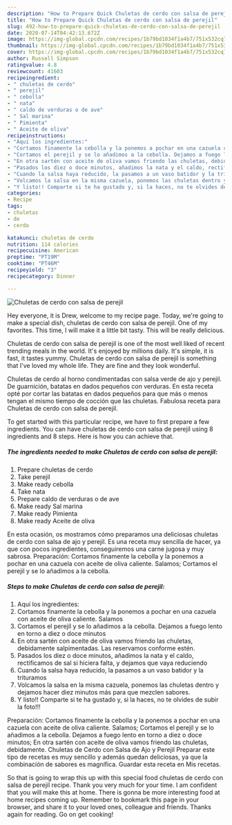 ```yaml
---
description: "How to Prepare Quick Chuletas de cerdo con salsa de perejil"
title: "How to Prepare Quick Chuletas de cerdo con salsa de perejil"
slug: 492-how-to-prepare-quick-chuletas-de-cerdo-con-salsa-de-perejil
date: 2020-07-14T04:42:13.672Z
image: https://img-global.cpcdn.com/recipes/1b79bd1034f1a4b7/751x532cq70/chuletas-de-cerdo-con-salsa-de-perejil-foto-principal.jpg
thumbnail: https://img-global.cpcdn.com/recipes/1b79bd1034f1a4b7/751x532cq70/chuletas-de-cerdo-con-salsa-de-perejil-foto-principal.jpg
cover: https://img-global.cpcdn.com/recipes/1b79bd1034f1a4b7/751x532cq70/chuletas-de-cerdo-con-salsa-de-perejil-foto-principal.jpg
author: Russell Simpson
ratingvalue: 4.8
reviewcount: 41603
recipeingredient:
- " chuletas de cerdo"
- " perejil"
- " cebolla"
- " nata"
- " caldo de verduras o de ave"
- " Sal marina"
- " Pimienta"
- " Aceite de oliva"
recipeinstructions:
- "Aquí los ingredientes:"
- "Cortamos finamente la cebolla y la ponemos a pochar en una cazuela con aceite de oliva caliente. Salamos"
- "Cortamos el perejil y se lo añadimos a la cebolla. Dejamos a fuego lento en torno a diez o doce minutos"
- "En otra sartén con aceite de oliva vamos friendo las chuletas, debidamente salpimentadas. Las reservamos conforme estén."
- "Pasados los diez o doce minutos, añadimos la nata y el caldo, rectificamos de sal si hiciera falta, y dejamos que vaya reduciendo"
- "Cuando la salsa haya reducido, la pasamos a un vaso batidor y la trituramos"
- "Volcamos la salsa en la misma cazuela, ponemos las chuletas dentro y dejamos hacer diez minutos más para que mezclen sabores."
- "Y listo!! Comparte si te ha gustado y, si la haces, no te olvides de subir la foto!!!"
categories:
- Recipe
tags:
- chuletas
- de
- cerdo

katakunci: chuletas de cerdo 
nutrition: 114 calories
recipecuisine: American
preptime: "PT19M"
cooktime: "PT46M"
recipeyield: "3"
recipecategory: Dinner

---
```



![Chuletas de cerdo con salsa de perejil](https://img-global.cpcdn.com/recipes/1b79bd1034f1a4b7/751x532cq70/chuletas-de-cerdo-con-salsa-de-perejil-foto-principal.jpg)

Hey everyone, it is Drew, welcome to my recipe page. Today, we're going to make a special dish, chuletas de cerdo con salsa de perejil. One of my favorites. This time, I will make it a little bit tasty. This will be really delicious.

Chuletas de cerdo con salsa de perejil is one of the most well liked of recent trending meals in the world. It's enjoyed by millions daily. It's simple, it is fast, it tastes yummy. Chuletas de cerdo con salsa de perejil is something that I've loved my whole life. They are fine and they look wonderful.

Chuletas de cerdo al horno condimentadas con salsa verde de ajo y perejil. De guarnición, batatas en dados pequeños con verduras. En esta receta opté por cortar las batatas en dados pequeños para que más o menos tengan el mismo tiempo de cocción que las chuletas. Fabulosa receta para Chuletas de cerdo con salsa de perejil.


To get started with this particular recipe, we have to first prepare a few ingredients. You can have chuletas de cerdo con salsa de perejil using 8 ingredients and 8 steps. Here is how you can achieve that.

<!--inarticleads1-->

##### The ingredients needed to make Chuletas de cerdo con salsa de perejil:

1. Prepare  chuletas de cerdo
1. Take  perejil
1. Make ready  cebolla
1. Take  nata
1. Prepare  caldo de verduras o de ave
1. Make ready  Sal marina
1. Make ready  Pimienta
1. Make ready  Aceite de oliva


En esta ocasión, os mostramos cómo preparamos una deliciosas chuletas de cerdo con salsa de ajo y perejil. Es una receta muy sencilla de hacer, ya que con pocos ingredientes, conseguiremos una carne jugosa y muy sabrosa. Preparación: Cortamos finamente la cebolla y la ponemos a pochar en una cazuela con aceite de oliva caliente. Salamos; Cortamos el perejil y se lo añadimos a la cebolla. 

<!--inarticleads2-->

##### Steps to make Chuletas de cerdo con salsa de perejil:

1. Aquí los ingredientes:
1. Cortamos finamente la cebolla y la ponemos a pochar en una cazuela con aceite de oliva caliente. Salamos
1. Cortamos el perejil y se lo añadimos a la cebolla. Dejamos a fuego lento en torno a diez o doce minutos
1. En otra sartén con aceite de oliva vamos friendo las chuletas, debidamente salpimentadas. Las reservamos conforme estén.
1. Pasados los diez o doce minutos, añadimos la nata y el caldo, rectificamos de sal si hiciera falta, y dejamos que vaya reduciendo
1. Cuando la salsa haya reducido, la pasamos a un vaso batidor y la trituramos
1. Volcamos la salsa en la misma cazuela, ponemos las chuletas dentro y dejamos hacer diez minutos más para que mezclen sabores.
1. Y listo!! Comparte si te ha gustado y, si la haces, no te olvides de subir la foto!!!


Preparación: Cortamos finamente la cebolla y la ponemos a pochar en una cazuela con aceite de oliva caliente. Salamos; Cortamos el perejil y se lo añadimos a la cebolla. Dejamos a fuego lento en torno a diez o doce minutos; En otra sartén con aceite de oliva vamos friendo las chuletas, debidamente. Chuletas de Cerdo con Salsa de Ajo y Perejil Preparar este tipo de recetas es muy sencillo y además quedan deliciosas, ya que la combinación de sabores es magnífica. Guardar esta receta en Mis recetas. 

So that is going to wrap this up with this special food chuletas de cerdo con salsa de perejil recipe. Thank you very much for your time. I am confident that you will make this at home. There is gonna be more interesting food at home recipes coming up. Remember to bookmark this page in your browser, and share it to your loved ones, colleague and friends. Thanks again for reading. Go on get cooking!
